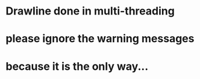 # Drawline done in multi-threading
# please ignore the warning messages
# because it is the only way...